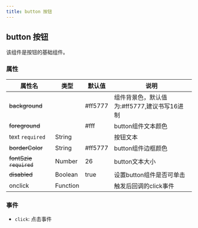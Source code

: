 ```yaml
---
title: button 按钮
---
```


## button 按钮

该组件是按钮的基础组件。


### 属性

| 属性名 | 类型 | 默认值 | 说明 |
|---|---|---|---|
|<del> background  |  | #ff5777 | 组件背景色，默认值为:#ff5777,建议书写16进制        |
|<del> foreground|  | #fff | button组件文本颜色 |
| text `required` | String |  | 按钮文本 |
|<del> borderColor | String | #ff5777 | button组件边框颜色 |
|<del> fontSzie  `required` | Number | 26 | button文本大小 |
|<del> disabled | Boolean | true | 设置button组件是否可单击 |
| onclick | Function |  | 触发后回调的click事件 |

### 事件

* `click`: 点击事件

